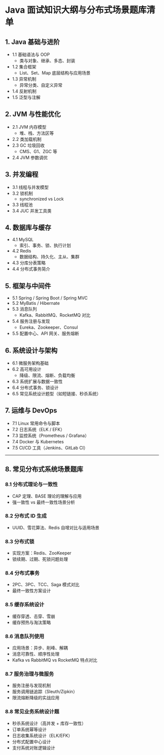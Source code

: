 # Java 面试知识大纲与分布式场景题库清单

## 1. Java 基础与进阶

- 1.1 基础语法与 OOP
  - 类与对象、继承、多态、封装
- 1.2 集合框架
  - List、Set、Map 底层结构与应用场景
- 1.3 异常机制
  - 异常分类、自定义异常
- 1.4 反射机制
- 1.5 泛型与注解

## 2. JVM 与性能优化

- 2.1 JVM 内存模型
  - 堆、栈、方法区等
- 2.2 类加载机制
- 2.3 GC 垃圾回收
  - CMS、G1、ZGC 等
- 2.4 JVM 参数调优

## 3. 并发编程

- 3.1 线程与并发模型
- 3.2 锁机制
  - synchronized vs Lock
- 3.3 线程池
- 3.4 JUC 并发工具类

## 4. 数据库与缓存

- 4.1 MySQL
  - 索引、事务、锁、执行计划
- 4.2 Redis
  - 数据结构、持久化、主从、集群
- 4.3 分库分表策略
- 4.4 分布式事务简介

## 5. 框架与中间件

- 5.1 Spring / Spring Boot / Spring MVC
- 5.2 MyBatis / Hibernate
- 5.3 消息队列
  - Kafka、RabbitMQ、RocketMQ 对比
- 5.4 服务注册与发现
  - Eureka、Zookeeper、Consul
- 5.5 配置中心、API 网关、服务熔断

## 6. 系统设计与架构

- 6.1 微服务架构基础
- 6.2 高可用设计
  - 降级、限流、熔断、负载均衡
- 6.3 系统扩展与数据一致性
- 6.4 分布式事务、锁设计
- 6.5 常见系统设计题型（如短链接、秒杀系统）

## 7. 运维与 DevOps

- 7.1 Linux 常用命令与脚本
- 7.2 日志系统（ELK / EFK）
- 7.3 监控系统（Prometheus / Grafana）
- 7.4 Docker 与 Kubernetes
- 7.5 CI/CD 工具（Jenkins、GitLab CI）

---

## 8. 常见分布式系统场景题库

### 8.1 分布式理论与一致性

- CAP 定理、BASE 理论的理解与应用
- 强一致性 vs 最终一致性场景分析

### 8.2 分布式 ID 生成

- UUID、雪花算法、Redis 自增对比与适用场景

### 8.3 分布式锁

- 实现方案：Redis、ZooKeeper
- 锁续期、过期、死锁问题处理

### 8.4 分布式事务

- 2PC、3PC、TCC、Saga 模式对比
- 最终一致性方案设计

### 8.5 缓存系统设计

- 缓存穿透、击穿、雪崩
- 缓存预热与淘汰策略

### 8.6 消息队列使用

- 应用场景：异步、削峰、解耦
- 消息可靠性、顺序性处理
- Kafka vs RabbitMQ vs RocketMQ 特点对比

### 8.7 服务治理与微服务

- 服务注册与发现机制
- 服务调用链追踪（Sleuth/Zipkin）
- 限流熔断降级的实战应用

### 8.8 常见业务系统设计题

- 秒杀系统设计（高并发 + 库存一致性）
- 订单系统幂等设计
- 日志收集系统设计（ELK/EFK）
- 分布式配置中心设计
- 支付系统对账逻辑设计
